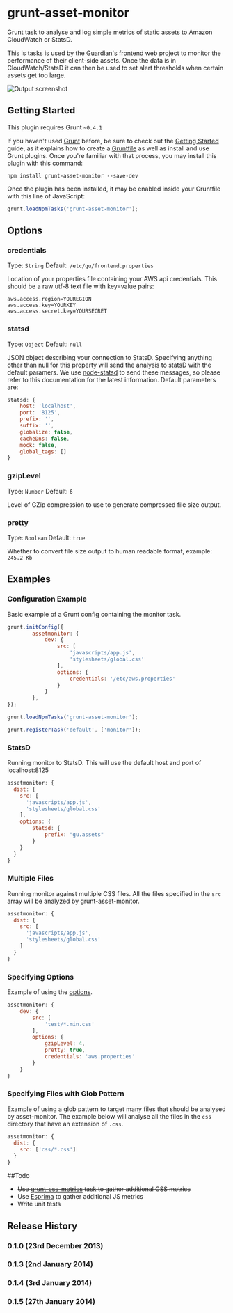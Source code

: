 grunt-asset-monitor
===================

Grunt task to analyse and log simple metrics of static assets to Amazon CloudWatch or StatsD.

This is tasks is used by the [Guardian's](http://www.theguardian.com/uk?view=mobile) frontend web project to monitor the performance of their client-side assets.
Once the data is in CloudWatch/StatsD it can then be used to set alert thresholds when certain assets get too large.

![Output screenshot](http://cl.ly/image/3343153U1D25/Screenshot%20from%202013-12-24%2014%3A19%3A38.png)

## Getting Started

This plugin requires Grunt `~0.4.1`

If you haven't used [Grunt](http://gruntjs.com/) before, be sure to check out the [Getting Started](http://gruntjs.com/getting-started) guide, as it explains how to create a [Gruntfile](http://gruntjs.com/sample-gruntfile) as well as install and use Grunt plugins. Once you're familiar with that process, you may install this plugin with this command:

```shell
npm install grunt-asset-monitor --save-dev
```

Once the plugin has been installed, it may be enabled inside your Gruntfile with this line of JavaScript:

```js
grunt.loadNpmTasks('grunt-asset-monitor');
```
## Options

### credentials

Type: `String`
Default: `/etc/gu/frontend.properties`

Location of your properties file containing your AWS api credentials. This should be a raw utf-8 text file with key=value pairs:
```
aws.access.region=YOUREGION
aws.access.key=YOURKEY
aws.access.secret.key=YOURSECRET
```

### statsd

Type: `Object`
Default: `null`

JSON object describing your connection to StatsD. Specifying anything other than null for this property will send the analysis to statsD with the default paramers. We use [node-statsd](https://github.com/sivy/node-statsd) to send these messages, so please refer to this documentation for the latest information. Default parameters are:
```js
statsd: {
    host: 'localhost',
    port: '8125',
    prefix: '',
    suffix: '',
    globalize: false,
    cacheDns: false,
    mock: false,
    global_tags: []
}
```

### gzipLevel

Type: `Number`
Default: `6`

Level of GZip compression to use to generate compressed file size output.

### pretty

Type: `Boolean`
Default: `true`

Whether to convert file size output to human readable format, example: ```245.2 Kb```

## Examples

### Configuration Example

Basic example of a Grunt config containing the monitor task.
```js
grunt.initConfig({
        assetmonitor: {
            dev: {
                src: [
                    'javascripts/app.js',
                    'stylesheets/global.css'
                ],
                options: {
                    credentials: '/etc/aws.properties'
                }
            }
        },
});

grunt.loadNpmTasks('grunt-asset-monitor');

grunt.registerTask('default', ['monitor']);
```

### StatsD

Running monitor to StatsD. This will use the default host and port of localhost:8125
```js
assetmonitor: {
  dist: {
    src: [
      'javascripts/app.js',
      'stylesheets/global.css'
    ],
    options: {
        statsd: {
            prefix: "gu.assets"
        }
    }
  }
}
```

### Multiple Files

Running monitor against multiple CSS files. All the files specified in the `src` array will be analyzed by grunt-asset-monitor.
```js
assetmonitor: {
  dist: {
    src: [
      'javascripts/app.js',
      'stylesheets/global.css'
    ]
  }
}
```

### Specifying Options

Example of using the [options](https://github.com/guardian/grunt-asset-monitor#options).

```js
assetmonitor: {
    dev: {
        src: [
            'test/*.min.css'
        ],
        options: {
            gzipLevel: 4,
            pretty: true,
            credentials: 'aws.properties'
        }
    }
}
```

### Specifying Files with Glob Pattern

Example of using a glob pattern to target many files that should be analysed by asset-monitor. The example below will analyse all the files in the `css` directory that have an extension of `.css`.

```js
assetmonitor: {
  dist: {
    src: ['css/*.css']
  }
}
```

##Todo

* ~~Use [grunt-css-metrics](https://github.com/phamann/grunt-css-metrics) task to gather additional CSS metrics~~
* Use [Esprima](http://esprima.org/) to gather additional JS metrics
* Write unit tests

## Release History

### 0.1.0 (23rd December 2013)
### 0.1.3 (2nd January 2014)
### 0.1.4 (3rd January 2014)
### 0.1.5 (27th January 2014)

